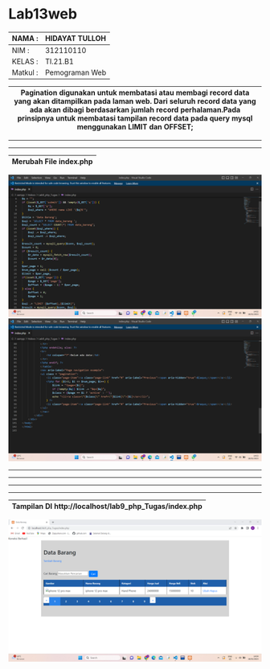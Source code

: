 # Lab13web

| NAMA  :| HIDAYAT TULLOH |
| ----- | -----  |
| NIM   :| 312110110 |
| KELAS :| TI.21.B1 |
| Matkul : | Pemograman Web |


| Pagination digunakan untuk membatasi atau membagi record data yang akan ditampilkan pada laman web. Dari seluruh record data yang ada akan dibagi berdasarkan jumlah record perhalaman.Pada prinsipnya untuk membatasi tampilan record data pada query mysql menggunakan LIMIT dan OFFSET; |
| --------- |
<hr> <hr>

| Merubah File index.php |
| --- |

![gambar1](SS/ss1.png) 
![gambar1](SS/ss2.png) 
<hr> <hr>
<hr> <hr>

| Tampilan DI http://localhost/lab9_php_Tugas/index.php |
| --- |

![gambar1](SS/ss3.png) 